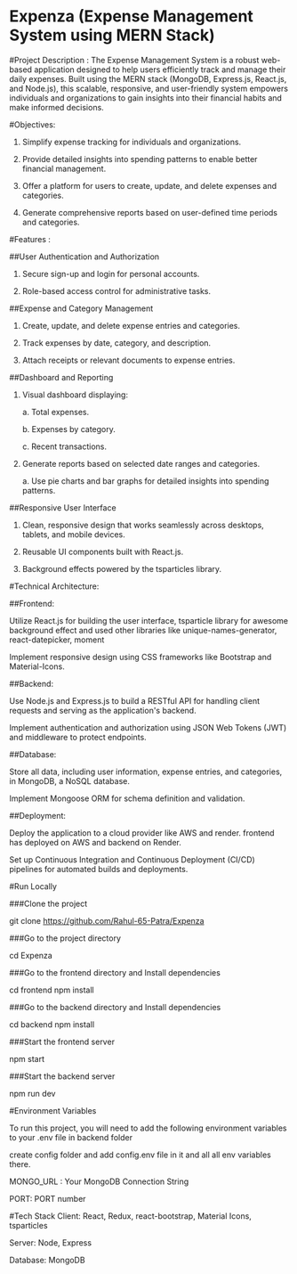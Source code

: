 # Expenza (Expense Management System using MERN Stack)

#Project Description : 
The Expense Management System is a robust web-based application designed to help users efficiently track and manage their daily expenses. Built using the MERN stack (MongoDB, Express.js, React.js, and Node.js), this scalable, responsive, and user-friendly system empowers individuals and organizations to gain insights into their financial habits and make informed decisions.

#Objectives:
1. Simplify expense tracking for individuals and organizations.

2. Provide detailed insights into spending patterns to enable better financial management.

3. Offer a platform for users to create, update, and delete expenses and categories.

4. Generate comprehensive reports based on user-defined time periods and categories.

#Features :

##User Authentication and Authorization

  1. Secure sign-up and login for personal accounts.

  2. Role-based access control for administrative tasks.

##Expense and Category Management

  1. Create, update, and delete expense entries and categories.

  2. Track expenses by date, category, and description.

  3. Attach receipts or relevant documents to expense entries.

##Dashboard and Reporting

 1. Visual dashboard displaying:

    a. Total expenses.

    b. Expenses by category.

    c. Recent transactions.

2. Generate reports based on selected date ranges and categories.

   a. Use pie charts and bar graphs for detailed insights into spending patterns.

##Responsive User Interface

 1. Clean, responsive design that works seamlessly across desktops, tablets, and mobile devices.

 2. Reusable UI components built with React.js.

 3. Background effects powered by the tsparticles library.


#Technical Architecture:

##Frontend:

Utilize React.js for building the user interface, tsparticle library for awesome background effect and used other libraries like unique-names-generator, react-datepicker, moment

Implement responsive design using CSS frameworks like Bootstrap and Material-Icons.

##Backend:

Use Node.js and Express.js to build a RESTful API for handling client requests and serving as the application's backend.

Implement authentication and authorization using JSON Web Tokens (JWT) and middleware to protect endpoints.

##Database:

Store all data, including user information, expense entries, and categories, in MongoDB, a NoSQL database.

Implement Mongoose ORM for schema definition and validation.

##Deployment:

Deploy the application to a cloud provider like AWS and render. frontend has deployed on AWS and backend on Render.

Set up Continuous Integration and Continuous Deployment (CI/CD) pipelines for automated builds and deployments.


#Run Locally

###Clone the project

  git clone https://github.com/Rahul-65-Patra/Expenza
  
###Go to the project directory

  cd Expenza
  
###Go to the frontend directory and Install dependencies

  cd frontend
  npm install
  
###Go to the backend directory and Install dependencies

  cd backend
  npm install
  
###Start the frontend server

  npm start
  
###Start the backend server

  npm run dev
  
#Environment Variables

To run this project, you will need to add the following environment variables to your .env file in backend folder

create config folder and add config.env file in it and all all env variables there.

MONGO_URL : Your MongoDB Connection String

PORT: PORT number

#Tech Stack
Client: React, Redux, react-bootstrap, Material Icons, tsparticles

Server: Node, Express

Database: MongoDB
